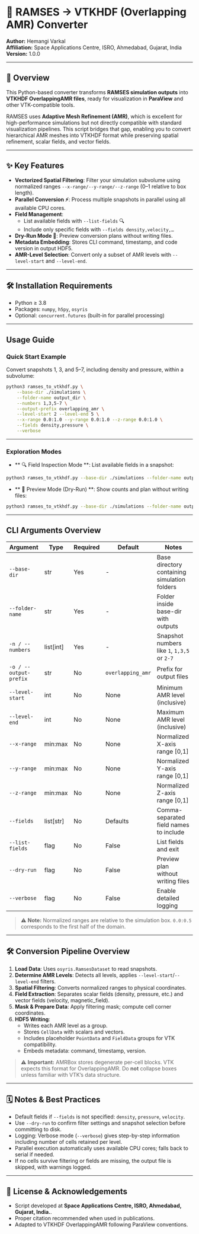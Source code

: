 # 🚀 RAMSES → VTKHDF (Overlapping AMR) Converter 

**Author:** Hemangi Varkal  
**Affiliation:** Space Applications Centre, ISRO, Ahmedabad, Gujarat, India  
**Version:** 1.0.0  

---

## 📃 Overview 

This Python-based converter transforms **RAMSES simulation outputs** into **VTKHDF OverlappingAMR files**, ready for visualization in **ParaView** and other VTK-compatible tools.  

RAMSES uses **Adaptive Mesh Refinement (AMR)**, which is excellent for high-performance simulations but not directly compatible with standard visualization pipelines. This script bridges that gap, enabling you to convert hierarchical AMR meshes into VTKHDF format while preserving spatial refinement, scalar fields, and vector fields.  

---

## ✨ Key Features 

- **Vectorized Spatial Filtering**: Filter your simulation subvolume using normalized ranges `--x-range/--y-range/--z-range` (0–1 relative to box length).  
- **Parallel Conversion ⚡**: Process multiple snapshots in parallel using all available CPU cores.  
- **Field Management**:
  - List available fields with `--list-fields` 🔍  
  - Include only specific fields with `--fields density,velocity,…`  
- **Dry-Run Mode 👀**: Preview conversion plans without writing files.  
- **Metadata Embedding**: Stores CLI command, timestamp, and code version in output HDF5.  
- **AMR-Level Selection**: Convert only a subset of AMR levels with `--level-start` and `--level-end`.  

---

## 🛠️ Installation Requirements 

- Python ≥ 3.8  
- Packages: `numpy`, `h5py`, `osyris`  
- Optional: `concurrent.futures` (built-in for parallel processing)  

---

## Usage Guide

### Quick Start Example

Convert snapshots 1, 3, and 5–7, including density and pressure, within a subvolume:

```bash
python3 ramses_to_vtkhdf.py \
    --base-dir ./simulations \
    --folder-name output_dir \
    --numbers 1,3,5-7 \
    --output-prefix overlapping_amr \
    --level-start 2 --level-end 5 \
    --x-range 0.0:1.0 --y-range 0.0:1.0 --z-range 0.0:1.0 \
    --fields density,pressure \
    --verbose
```

---

### Exploration Modes

- ** 🔍 Field Inspection Mode **: List available fields in a snapshot:

```bash
python3 ramses_to_vtkhdf.py --base-dir ./simulations --folder-name output_dir -n 5 --list-fields
```

- ** 👀 Preview Mode (Dry-Run) **: Show counts and plan without writing files:

```bash
python3 ramses_to_vtkhdf.py --base-dir ./simulations --folder-name output_dir -n 5 --level-start 1 --dry-run --verbose
```

---

## CLI Arguments Overview

| Argument | Type | Required | Default | Notes |
|----------|------|----------|---------|-------|
| `--base-dir` | str | Yes | - | Base directory containing simulation folders |
| `--folder-name` | str | Yes | - | Folder inside base-dir with outputs |
| `-n / --numbers` | list[int] | Yes | - | Snapshot numbers like `1`, `1,3,5` or `2-7` |
| `-o / --output-prefix` | str | No | `overlapping_amr` | Prefix for output files |
| `--level-start` | int | No | None | Minimum AMR level (inclusive) |
| `--level-end` | int | No | None | Maximum AMR level (inclusive) |
| `--x-range` | min:max | No | None | Normalized X-axis range [0,1] |
| `--y-range` | min:max | No | None | Normalized Y-axis range [0,1] |
| `--z-range` | min:max | No | None | Normalized Z-axis range [0,1] |
| `--fields` | list[str] | No | Defaults | Comma-separated field names to include |
| `--list-fields` | flag | No | False | List fields and exit |
| `--dry-run` | flag | No | False | Preview plan without writing files |
| `--verbose` | flag | No | False | Enable detailed logging |

> ⚠️ **Note:** Normalized ranges are relative to the simulation box. `0.0:0.5` corresponds to the first half of the domain.  

---

## 🛠️ Conversion Pipeline Overview 

1. **Load Data**: Uses `osyris.RamsesDataset` to read snapshots.  
2. **Determine AMR Levels**: Detects all levels, applies `--level-start`/`--level-end` filters.  
3. **Spatial Filtering**: Converts normalized ranges to physical coordinates.  
4. **Field Extraction**: Separates scalar fields (density, pressure, etc.) and vector fields (velocity, magnetic_field).  
5. **Mask & Prepare Data**: Apply filtering mask; compute cell corner coordinates.  
6. **HDF5 Writing**:  
   - Writes each AMR level as a group.  
   - Stores `CellData` with scalars and vectors.  
   - Includes placeholder `PointData` and `FieldData` groups for VTK compatibility.  
   - Embeds metadata: command, timestamp, version.  

> ⚠️ **Important:** AMRBox stores degenerate per-cell blocks. VTK expects this format for OverlappingAMR. Do **not** collapse boxes unless familiar with VTK’s data structure.  

---

## 🗓️ Notes & Best Practices 

- Default fields if `--fields` is not specified: `density`, `pressure`, `velocity`.  
- Use `--dry-run` to confirm filter settings and snapshot selection before committing to disk.  
- Logging: Verbose mode (`--verbose`) gives step-by-step information including number of cells retained per level.  
- Parallel execution automatically uses available CPU cores; falls back to serial if needed.  
- If no cells survive filtering or fields are missing, the output file is skipped, with warnings logged.  

---

## 📝 License & Acknowledgements 

- Script developed at **Space Applications Centre, ISRO, Ahmedabad, Gujarat, India.**.  
- Proper citation recommended when used in publications.  
- Adapted to VTKHDF OverlappingAMR following ParaView conventions.

